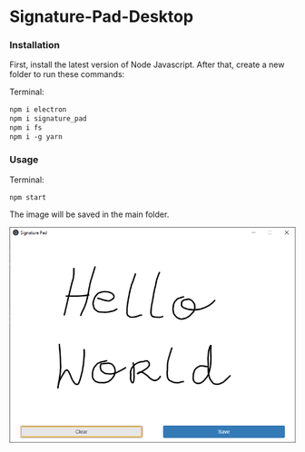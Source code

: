 # Signature-Pad-Desktop

### Installation

First, install the latest version of Node Javascript.
After that, create a new folder to run these commands:

Terminal: 
```
npm i electron
npm i signature_pad
npm i fs
npm i -g yarn
```

### Usage
Terminal:
```
npm start
```
The image will be saved in the main folder.

<img src = "/screenshot/singature_example.png">
